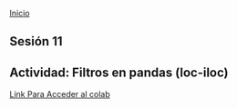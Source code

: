 <!-- No borrar o modificar -->
[Inicio](./index.md)

## Sesión 11 


<!-- Su documentación aquí -->

## Actividad: Filtros en pandas (loc-iloc)

[Link Para Acceder al colab](https://colab.research.google.com/drive/11XHgT6bewHCCGKW0CWJQZMAbEG7eKlTR?authuser=1#scrollTo=ZPWRRRp-jUGj)




